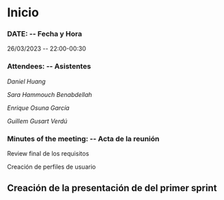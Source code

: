# Inicio

### DATE: -- Fecha y Hora

26/03/2023 -- 22:00-00:30

### Attendees: -- Asistentes

_Daniel Huang_

_Sara Hammouch Benabdellah_

_Enrique Osuna García_

_Guillem Gusart Verdú_

### Minutes of the meeting: -- Acta de la reunión

Review final de los requisitos

Creación de perfiles de usuario

## Creación de la presentación de del primer sprint
